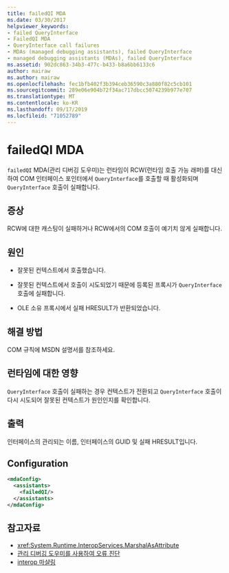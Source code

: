 ```yaml
---
title: failedQI MDA
ms.date: 03/30/2017
helpviewer_keywords:
- failed QueryInterface
- FailedQI MDA
- QueryInterface call failures
- MDAs (managed debugging assistants), failed QueryInterface
- managed debugging assistants (MDAs), failed QueryInterface
ms.assetid: 902dc863-34b3-477c-b433-b8a6bb6133c6
author: mairaw
ms.author: mairaw
ms.openlocfilehash: fec1bfb402f3b394ceb36590c3a880f82c5cb101
ms.sourcegitcommit: 289e06e904b72f34ac717dbcc5074239b977e707
ms.translationtype: MT
ms.contentlocale: ko-KR
ms.lasthandoff: 09/17/2019
ms.locfileid: "71052789"
---
```

# <a name="failedqi-mda"></a>failedQI MDA
`failedQI` MDA(관리 디버깅 도우미)는 런타임이 RCW(런타임 호출 가능 래퍼)를 대신하여 COM 인터페이스 포인터에서 `QueryInterface`를 호출할 때 활성화되며 `QueryInterface` 호출이 실패합니다.  
  
## <a name="symptoms"></a>증상  
 RCW에 대한 캐스팅이 실패하거나 RCW에서의 COM 호출이 예기치 않게 실패합니다.  
  
## <a name="cause"></a>원인  
  
- 잘못된 컨텍스트에서 호출했습니다.  
  
- 잘못된 컨텍스트에서 호출이 시도되었기 때문에 등록된 프록시가 `QueryInterface` 호출에 실패합니다.  
  
- OLE 소유 프록시에서 실패 HRESULT가 반환되었습니다.  
  
## <a name="resolution"></a>해결 방법  
 COM 규칙에 MSDN 설명서를 참조하세요.  
  
## <a name="effect-on-the-runtime"></a>런타임에 대한 영향  
 `QueryInterface` 호출이 실패하는 경우 컨텍스트가 전환되고 `QueryInterface` 호출이 다시 시도되어 잘못된 컨텍스트가 원인인지를 확인합니다.  
  
## <a name="output"></a>출력  
 인터페이스의 관리되는 이름, 인터페이스의 GUID 및 실패 HRESULT입니다.  
  
## <a name="configuration"></a>Configuration  
  
```xml  
<mdaConfig>  
  <assistants>  
    <failedQI/>  
  </assistants>  
</mdaConfig>  
```  
  
## <a name="see-also"></a>참고자료

- <xref:System.Runtime.InteropServices.MarshalAsAttribute>
- [관리 디버깅 도우미를 사용하여 오류 진단](diagnosing-errors-with-managed-debugging-assistants.md)
- [interop 마샬링](../interop/interop-marshaling.md)
